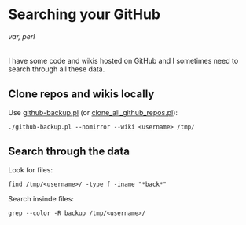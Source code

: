 # Searching your GitHub
###### var, perl

I have some code and wikis hosted on GitHub and I sometimes need to search through all these data.

## Clone repos and wikis locally

Use [github-backup.pl](https://github.com/jreisinger/varia/blob/master/github-backup.pl) (or [clone_all_github_repos.pl](https://github.com/jreisinger/varia/blob/master/clone_all_github_repos.pl)):

    ./github-backup.pl --nomirror --wiki <username> /tmp/

## Search through the data

Look for files:

    find /tmp/<username>/ -type f -iname "*back*"

Search insinde files:

    grep --color -R backup /tmp/<username>/
